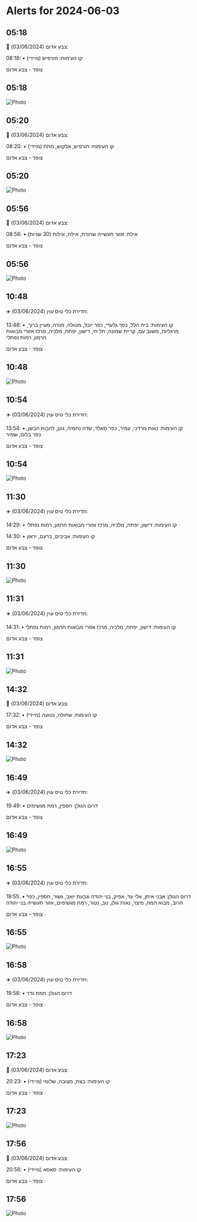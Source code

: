 # Alerts for 2024-06-03

## 05:18

🔴 צבע אדום (03/06/2024):

08:18:
• קו העימות: חורפיש (מיידי)

צופר - צבע אדום

## 05:18

![Photo](images/21697.jpg)

## 05:20

🔴 צבע אדום (03/06/2024):

08:20:
• קו העימות: חורפיש, אלקוש, מתת (מיידי)

צופר - צבע אדום

## 05:20

![Photo](images/21699.jpg)

## 05:56

🔴 צבע אדום (03/06/2024):

08:56:
• אילת: אזור תעשייה שחורת, אילת, אילות (30 שניות)

צופר - צבע אדום

## 05:56

![Photo](images/21701.jpg)

## 10:48

✈️ חדירת כלי טיס עוין (03/06/2024):

13:48:
• קו העימות: בית הלל, כפר גלעדי, כפר יובל, מטולה, מנרה, מעיין ברוך, מרגליות, משגב עם, קריית שמונה, תל חי, דישון, יפתח, מלכיה, מרכז אזורי מבואות חרמון, רמות נפתלי 

צופר - צבע אדום

## 10:48

![Photo](images/21703.jpg)

## 10:54

✈️ חדירת כלי טיס עוין (03/06/2024):

13:54:
• קו העימות: נאות מרדכי, עמיר, כפר סאלד, שדה נחמיה, גונן, להבות הבשן, כפר בלום, שמיר 

צופר - צבע אדום

## 10:54

![Photo](images/21705.jpg)

## 11:30

✈️ חדירת כלי טיס עוין (03/06/2024):

14:29:
• קו העימות: דישון, יפתח, מלכיה, מרכז אזורי מבואות חרמון, רמות נפתלי 

14:30:
• קו העימות: אביבים, ברעם, יראון 

צופר - צבע אדום

## 11:30

![Photo](images/21709.jpg)

## 11:31

✈️ חדירת כלי טיס עוין (03/06/2024):

14:31:
• קו העימות: דישון, יפתח, מלכיה, מרכז אזורי מבואות חרמון, רמות נפתלי 

צופר - צבע אדום

## 11:31

![Photo](images/21711.jpg)

## 14:32

🔴 צבע אדום (03/06/2024):

17:32:
• קו העימות: שתולה, נטועה (מיידי)

צופר - צבע אדום

## 14:32

![Photo](images/21715.jpg)

## 16:49

✈️ חדירת כלי טיס עוין (03/06/2024):

19:49:
• דרום הגולן: חספין, רמת מגשימים 

צופר - צבע אדום

## 16:49

![Photo](images/21717.jpg)

## 16:55

✈️ חדירת כלי טיס עוין (03/06/2024):

19:55:
• דרום הגולן: אבני איתן, אלי עד, אפיק, בני יהודה וגבעת יואב, גשור, חספין, כפר חרוב, מבוא חמה, מיצר, נאות גולן, נוב, נטור, רמת מגשימים, אזור תעשייה בני יהודה 

צופר - צבע אדום

## 16:55

![Photo](images/21719.jpg)

## 16:58

✈️ חדירת כלי טיס עוין (03/06/2024):

19:58:
• דרום הגולן: חמת גדר 

צופר - צבע אדום

## 16:58

![Photo](images/21721.jpg)

## 17:23

🔴 צבע אדום (03/06/2024):

20:23:
• קו העימות: בצת, מצובה, שלומי (מיידי)

צופר - צבע אדום

## 17:23

![Photo](images/21723.jpg)

## 17:56

🔴 צבע אדום (03/06/2024):

20:56:
• קו העימות: סאסא (מיידי)

צופר - צבע אדום

## 17:56

![Photo](images/21725.jpg)

